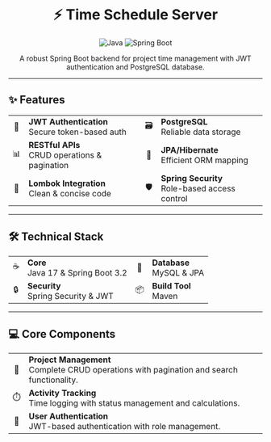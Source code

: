 <div align="center">

  <h1>⚡ Time Schedule Server</h1>
  
  <p>
    <img src="https://img.shields.io/badge/Java-17-ED8B00?style=for-the-badge&logo=openjdk" alt="Java">
    <img src="https://img.shields.io/badge/Spring_Boot-3.2-6DB33F?style=for-the-badge&logo=spring-boot" alt="Spring Boot">
  </p>
</div>

<div align="center">
  <p>A robust Spring Boot backend for project time management with JWT authentication and PostgreSQL database.</p>
</div>

---

## ✨ Features

<div align="center">
  <table>
    <tr>
      <td align="center">🔐</td>
      <td><strong>JWT Authentication</strong><br/>Secure token-based auth</td>
      <td align="center">🗃️</td>
      <td><strong>PostgreSQL</strong><br/>Reliable data storage</td>
    </tr>
    <tr>
      <td align="center">📊</td>
      <td><strong>RESTful APIs</strong><br/>CRUD operations & pagination</td>
      <td align="center">🔄</td>
      <td><strong>JPA/Hibernate</strong><br/>Efficient ORM mapping</td>
    </tr>
    <tr>
      <td align="center">📝</td>
      <td><strong>Lombok Integration</strong><br/>Clean & concise code</td>
      <td align="center">🛡️</td>
      <td><strong>Spring Security</strong><br/>Role-based access control</td>
    </tr>
  </table>
</div>

---

## 🛠️ Technical Stack

<div align="center">
  <table>
    <tr>
      <td align="center">☕</td>
      <td><strong>Core</strong><br/>Java 17 & Spring Boot 3.2</td>
      <td align="center">💾</td>
      <td><strong>Database</strong><br/>MySQL & JPA</td>
    </tr>
    <tr>
      <td align="center">🔒</td>
      <td><strong>Security</strong><br/>Spring Security & JWT</td>
      <td align="center">📦</td>
      <td><strong>Build Tool</strong><br/>Maven</td>
    </tr>
  </table>
</div>

---

## 💻 Core Components

<div align="center">
  <table>
    <tr>
      <td align="center">🎯</td>
      <td><strong>Project Management</strong><br/>Complete CRUD operations with pagination and search functionality.</td>
    </tr>
    <tr>
      <td align="center">⏱️</td>
      <td><strong>Activity Tracking</strong><br/>Time logging with status management and calculations.</td>
    </tr>
    <tr>
      <td align="center">👤</td>
      <td><strong>User Authentication</strong><br/>JWT-based authentication with role management.</td>
    </tr>
  </table>
</div>
